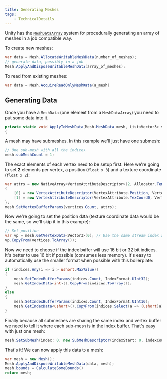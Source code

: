 ```yaml
---
title: Generating Meshes
tags:
    - TechnicalDetails
---
```


Unity has the [`MeshDataArray`](https://docs.unity3d.com/ScriptReference/Mesh.MeshDataArray.html) system for procedurally generating an array of meshes in a job compatible way.

To create new meshes:
```csharp
var data = Mesh.AllocateWritableMeshData(number_of_meshes);
// generate data, possibly in a job
Mesh.ApplyAndDisposeWritableMeshData(array_of_meshes);
```

To read from existing meshes:
```csharp
var data = Mesh.AcquireReadOnlyMeshData(a_mesh)
```

## Generating Data
Once you have a `MeshData` (one element from a `MeshDataArray`) you need to put some data into it.
```csharp
private static void ApplyToMeshData(Mesh.MeshData mesh, List<Vector3> vertices, List<int> indices)
{
```

A mesh may have submeshes. In this example we'll just have one submesh:
```csharp
// One sub-mesh with all the indices.
mesh.subMeshCount = 1;
```

The exact elements of each vertex need to be setup first. Here we're going to set **2** elements per vertex, a position (`float x 3`) and a texture coordinate (`float x 2`):
```csharp
var attrs = new NativeArray<VertexAttributeDescriptor>(2, Allocator.Temp)
{
	[0] = new VertexAttributeDescriptor(VertexAttribute.Position, VertexAttributeFormat.Float32, 3, 0),
	[1] = new VertexAttributeDescriptor(VertexAttribute.TexCoord0, VertexAttributeFormat.Float32, 2, 1)
};
mesh.SetVertexBufferParams(vertices.Count, attrs);
```

Now we're going to set the position data (texture coordinate data would be the same, so we'll skip it in this example):
```csharp
// Set position
var vp = mesh.GetVertexData<Vector3>(0); // Use the same stream index as above
vp.CopyFrom(vertices.ToArray());
```

Now we need to choose if the index buffer will use 16 bit or 32 bit indices. It's better to use 16 bit if possible (consumes less memory). It's easy to automatically use the smaller format when possible with this boilerplate:
```csharp
if (indices.Any(i => i > ushort.MaxValue))
{
	mesh.SetIndexBufferParams(indices.Count, IndexFormat.UInt32);
	mesh.GetIndexData<int>().CopyFrom(indices.ToArray());
}
else
{
	mesh.SetIndexBufferParams(indices.Count, IndexFormat.UInt16);
	mesh.GetIndexData<ushort>().CopyFrom(indices.Select(a => (ushort)a).ToArray());
}
```

Finally because all submeshes are sharing the same index and vertex buffer we need to tell it where each sub-mesh is in the index buffer. That's easy with just one mesh:
```csharp
mesh.SetSubMesh(index: 0, new SubMeshDescriptor(indexStart: 0, indexCount: indices.Count));
```

That's it! We can now apply this data to a mesh:
```csharp
var mesh = new Mesh();
Mesh.ApplyAndDisposeWritableMeshData(data, mesh);
mesh.bounds = CalculateSomeBounds();
return mesh;
```